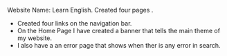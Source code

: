 Website Name: Learn English.
Created four pages .
* Created four links on the navigation bar.
* On the Home Page I have created a banner that tells the main theme of my website.
* I also have a an error page that shows when ther is any error in search.